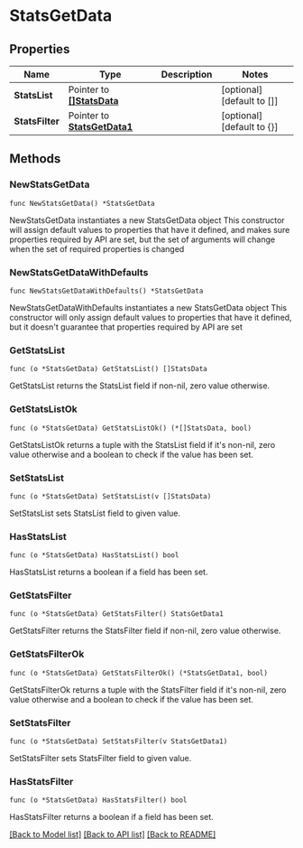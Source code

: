 # StatsGetData

## Properties

Name | Type | Description | Notes
------------ | ------------- | ------------- | -------------
**StatsList** | Pointer to [**[]StatsData**](StatsData.md) |  | [optional] [default to []]
**StatsFilter** | Pointer to [**StatsGetData1**](StatsGetData1.md) |  | [optional] [default to {}]

## Methods

### NewStatsGetData

`func NewStatsGetData() *StatsGetData`

NewStatsGetData instantiates a new StatsGetData object
This constructor will assign default values to properties that have it defined,
and makes sure properties required by API are set, but the set of arguments
will change when the set of required properties is changed

### NewStatsGetDataWithDefaults

`func NewStatsGetDataWithDefaults() *StatsGetData`

NewStatsGetDataWithDefaults instantiates a new StatsGetData object
This constructor will only assign default values to properties that have it defined,
but it doesn't guarantee that properties required by API are set

### GetStatsList

`func (o *StatsGetData) GetStatsList() []StatsData`

GetStatsList returns the StatsList field if non-nil, zero value otherwise.

### GetStatsListOk

`func (o *StatsGetData) GetStatsListOk() (*[]StatsData, bool)`

GetStatsListOk returns a tuple with the StatsList field if it's non-nil, zero value otherwise
and a boolean to check if the value has been set.

### SetStatsList

`func (o *StatsGetData) SetStatsList(v []StatsData)`

SetStatsList sets StatsList field to given value.

### HasStatsList

`func (o *StatsGetData) HasStatsList() bool`

HasStatsList returns a boolean if a field has been set.

### GetStatsFilter

`func (o *StatsGetData) GetStatsFilter() StatsGetData1`

GetStatsFilter returns the StatsFilter field if non-nil, zero value otherwise.

### GetStatsFilterOk

`func (o *StatsGetData) GetStatsFilterOk() (*StatsGetData1, bool)`

GetStatsFilterOk returns a tuple with the StatsFilter field if it's non-nil, zero value otherwise
and a boolean to check if the value has been set.

### SetStatsFilter

`func (o *StatsGetData) SetStatsFilter(v StatsGetData1)`

SetStatsFilter sets StatsFilter field to given value.

### HasStatsFilter

`func (o *StatsGetData) HasStatsFilter() bool`

HasStatsFilter returns a boolean if a field has been set.


[[Back to Model list]](../README.md#documentation-for-models) [[Back to API list]](../README.md#documentation-for-api-endpoints) [[Back to README]](../README.md)


